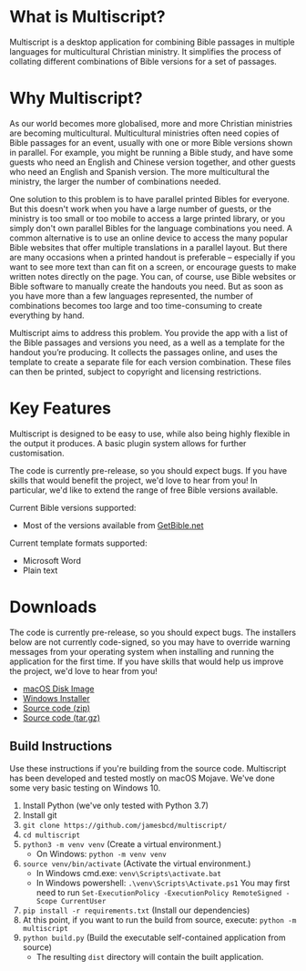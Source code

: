 # What is Multiscript?
Multiscript is a desktop application for combining Bible passages in multiple languages for multicultural Christian ministry. It simplifies the process of collating different combinations of Bible versions for a set of passages.

# Why Multiscript?
As our world becomes more globalised, more and more Christian ministries are becoming multicultural. Multicultural ministries often need copies of Bible passages for an event, usually with one or more Bible versions shown in parallel. For example, you might be running a Bible study, and have some guests who need an English and Chinese version together, and other guests who need an English and Spanish version. The more multicultural the ministry, the larger the number of combinations needed. 

One solution to this problem is to have parallel printed Bibles for everyone. But this doesn't work when you have a large number of guests, or the ministry is too small or too mobile to access a large printed library, or you simply don't own parallel Bibles for the language combinations you need. A common alternative is to use an online device to access the many popular Bible websites that offer multiple translations in a parallel layout. But there are many occasions when a printed handout is preferable – especially if you want to see more text than can fit on a screen, or encourage guests to make written notes directly on the page. You can, of course, use Bible websites or Bible software to manually create the handouts you need. But as soon as you have more than a few languages represented, the number of combinations becomes too large and too time-consuming to create everything by hand.

Multiscript aims to address this problem. You provide the app with a list of the Bible passages and versions you need, as a well as a template for the handout you’re producing. It collects the passages online, and uses the template to create a separate file for each version combination. These files can then be printed, subject to copyright and licensing restrictions.

# Key Features
Multiscript is designed to be easy to use, while also being highly flexible in the output it produces. A basic plugin system allows for further customisation.

The code is currently pre-release, so you should expect bugs. If you have skills that would benefit the project, we'd love to hear from you! In particular, we'd like to extend the range of free Bible versions available.

Current Bible versions supported:
  - Most of the versions available from [GetBible.net](https://getbible.net/)

Current template formats supported:
  - Microsoft Word
  - Plain text

# Downloads
The code is currently pre-release, so you should expect bugs. The installers below are not currently code-signed, so you may have to override warning messages from your operating system when installing and running the application for the first time. If you have skills that would help us improve the project, we'd love to hear from you!

  - [macOS Disk Image](https://github.com/multiscript/multiscript/releases/download/v0.8.1/Multiscript.dmg)
  - [Windows Installer](https://github.com/multiscript/multiscript/releases/download/v0.8.1/multiscript_0.8.1_install.exe)
  - [Source code (zip)](https://github.com/multiscript/multiscript/archive/refs/tags/v0.8.1.zip)
  - [Source code (tar.gz)](https://github.com/multiscript/multiscript/archive/refs/tags/v0.8.1.tar.gz)

## Build Instructions
Use these instructions if you're building from the source code. Multiscript has been developed and tested mostly on macOS Mojave. We've done some very basic testing on Windows 10.
1. Install Python (we've only tested with Python 3.7)
1. Install git
1. `git clone https://github.com/jamesbcd/multiscript/`
1. `cd multiscript`
1. `python3 -m venv venv` (Create a virtual environment.)
   * On Windows: `python -m venv venv`
1. `source venv/bin/activate` (Activate the virtual environment.)
   * In Windows cmd.exe: `venv\Scripts\activate.bat`
   * In Windows powershell: `.\venv\Scripts\Activate.ps1` You may first need to run `Set-ExecutionPolicy -ExecutionPolicy RemoteSigned -Scope CurrentUser`
1. `pip install -r requirements.txt` (Install our dependencies)
1. At this point, if you want to run the build from source, execute: `python -m multiscript`
1. `python build.py` (Build the executable self-contained application from source)
   * The resulting `dist` directory will contain the built application.


